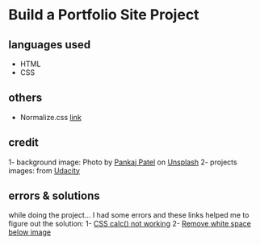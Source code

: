 # Build a Portfolio Site Project

## languages used
- HTML
- CSS

## others 
- Normalize.css [link](https://necolas.github.io/normalize.css/)

## credit
1- background image: Photo by [Pankaj Patel](https://unsplash.com/@pankajpatel) on [Unsplash](https://unsplash.com/photos/u2Ru4QBXA5Q)
2- projects images: from [Udacity](https://www.udacity.com)

## errors & solutions
while doing the project... I had some errors and these links helped me to figure out the solution: 1- [CSS calc() not working](https://stackoverflow.com/questions/14967421/css-calc-not-working) 2- [Remove white space below image](https://stackoverflow.com/questions/7774814/remove-white-space-below-image)